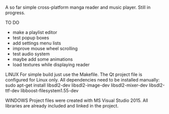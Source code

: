 A so far simple cross-platform manga reader and music player.
Still in progress.

TO DO
- make a playlist editor
- test popup boxes
- add settings menu lists
- improve mouse wheel scrolling
- test audio system
- maybe add some animations
- load textures while displaying reader

LINUX
For simple build just use the Makefile.
The Qt project file is configured for Linux only.
All dependencies need to be installed manually:
sudo apt-get install libsdl2-dev libsdl2-image-dev libsdl2-mixer-dev libsdl2-ttf-dev libboost-filesystem1.55-dev

WINDOWS
Project files were created with MS Visual Studio 2015.
All libraries are already included and linked in the project.

